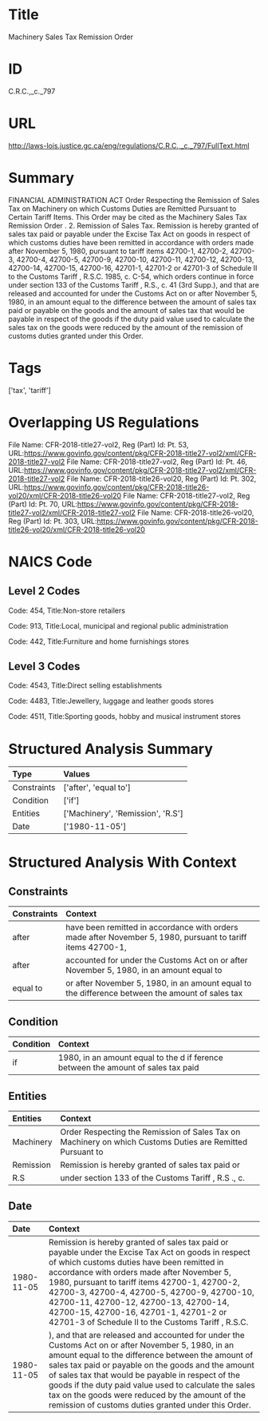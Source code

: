 # Title
Machinery Sales Tax Remission Order


# ID
C.R.C.,_c._797

# URL
http://laws-lois.justice.gc.ca/eng/regulations/C.R.C.,_c._797/FullText.html


# Summary
FINANCIAL ADMINISTRATION ACT Order Respecting the Remission of Sales Tax on Machinery on which Customs Duties are Remitted Pursuant to Certain Tariff Items.
This Order may be cited as the  Machinery Sales Tax Remission Order .
2. Remission of Sales Tax. Remission is hereby granted of sales tax paid or payable under the  Excise Tax Act  on goods in respect of which customs duties have been remitted in accordance with orders made after November 5, 1980, pursuant to tariff items 42700-1, 42700-2, 42700-3, 42700-4, 42700-5, 42700-9, 42700-10, 42700-11, 42700-12, 42700-13, 42700-14, 42700-15, 42700-16, 42701-1, 42701-2 or 42701-3 of Schedule II to the  Customs Tariff , R.S.C. 1985, c.
C-54, which orders continue in force under section 133 of the  Customs Tariff , R.S., c.
41 (3rd Supp.), and that are released and accounted for under the  Customs Act  on or after November 5, 1980, in an amount equal to the difference between the amount of sales tax paid or payable on the goods and the amount of sales tax that would be payable in respect of the goods if the duty paid value used to calculate the sales tax on the goods were reduced by the amount of the remission of customs duties granted under this Order.


# Tags
['tax', 'tariff']


# Overlapping US Regulations
File Name: CFR-2018-title27-vol2, Reg (Part) Id: Pt. 53, URL:https://www.govinfo.gov/content/pkg/CFR-2018-title27-vol2/xml/CFR-2018-title27-vol2
File Name: CFR-2018-title27-vol2, Reg (Part) Id: Pt. 46, URL:https://www.govinfo.gov/content/pkg/CFR-2018-title27-vol2/xml/CFR-2018-title27-vol2
File Name: CFR-2018-title26-vol20, Reg (Part) Id: Pt. 302, URL:https://www.govinfo.gov/content/pkg/CFR-2018-title26-vol20/xml/CFR-2018-title26-vol20
File Name: CFR-2018-title27-vol2, Reg (Part) Id: Pt. 70, URL:https://www.govinfo.gov/content/pkg/CFR-2018-title27-vol2/xml/CFR-2018-title27-vol2
File Name: CFR-2018-title26-vol20, Reg (Part) Id: Pt. 303, URL:https://www.govinfo.gov/content/pkg/CFR-2018-title26-vol20/xml/CFR-2018-title26-vol20



# NAICS Code
## Level 2 Codes
Code: 454, Title:Non-store retailers

Code: 913, Title:Local, municipal and regional public administration

Code: 442, Title:Furniture and home furnishings stores




## Level 3 Codes
Code: 4543, Title:Direct selling establishments

Code: 4483, Title:Jewellery, luggage and leather goods stores

Code: 4511, Title:Sporting goods, hobby and musical instrument stores







# Structured Analysis Summary
| Type        | Values                            |
|:------------|:----------------------------------|
| Constraints | ['after', 'equal to']             |
| Condition   | ['if']                            |
| Entities    | ['Machinery', 'Remission', 'R.S'] |
| Date        | ['1980-11-05']                    |


# Structured Analysis With Context
 


## Constraints
| Constraints   | Context                                                                                                     |
|:--------------|:------------------------------------------------------------------------------------------------------------|
| after         | have been remitted in accordance with orders made after November 5, 1980, pursuant to tariff items 42700-1, |
| after         | accounted for under the Customs Act on or after November 5, 1980, in an amount equal to                     |
| equal to      | or after November 5, 1980, in an amount equal to the difference between the amount of sales tax             |


## Condition
| Condition   | Context                                                                           |
|:------------|:----------------------------------------------------------------------------------|
| if          | 1980, in an amount equal to the d if ference between the amount of sales tax paid |


## Entities
| Entities   | Context                                                                                                   |
|:-----------|:----------------------------------------------------------------------------------------------------------|
| Machinery  | Order Respecting the Remission of Sales Tax on Machinery on which Customs Duties are Remitted Pursuant to |
| Remission  | Remission is hereby granted of sales tax paid or                                                          |
| R.S        | under section 133 of the Customs Tariff , R.S ., c.                                                       |


## Date
| Date       | Context                                                                                                                                                                                                                                                                                                                                                                                                                                   |
|:-----------|:------------------------------------------------------------------------------------------------------------------------------------------------------------------------------------------------------------------------------------------------------------------------------------------------------------------------------------------------------------------------------------------------------------------------------------------|
| 1980-11-05 | Remission is hereby granted of sales tax paid or payable under the  Excise Tax Act  on goods in respect of which customs duties have been remitted in accordance with orders made after November 5, 1980, pursuant to tariff items 42700-1, 42700-2, 42700-3, 42700-4, 42700-5, 42700-9, 42700-10, 42700-11, 42700-12, 42700-13, 42700-14, 42700-15, 42700-16, 42701-1, 42701-2 or 42701-3 of Schedule II to the  Customs Tariff , R.S.C. |
| 1980-11-05 | ), and that are released and accounted for under the  Customs Act  on or after November 5, 1980, in an amount equal to the difference between the amount of sales tax paid or payable on the goods and the amount of sales tax that would be payable in respect of the goods if the duty paid value used to calculate the sales tax on the goods were reduced by the amount of the remission of customs duties granted under this Order.  |


